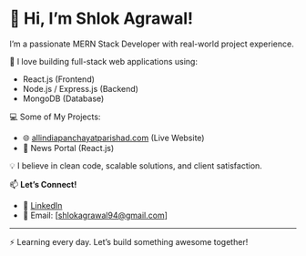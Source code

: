# 👋 Hi, I’m Shlok Agrawal!

I’m a passionate MERN Stack Developer with real-world project experience.

🚀 I love building full-stack web applications using:
- React.js (Frontend)
- Node.js / Express.js (Backend)
- MongoDB (Database)

💻 Some of My Projects:
- 🌐 [allindiapanchayatparishad.com](https://allindiapanchayatparishad.com) (Live Website)
- 📰 News Portal (React.js)

💡 I believe in clean code, scalable solutions, and client satisfaction.

📫 **Let’s Connect!**
- 💼 [LinkedIn](https://www.linkedin.com/in/shlokagrawal13) 
- 📧 Email: [shlokagrawal94@gmail.com]

---

⚡ Learning every day. Let’s build something awesome together!


<!--
**shlokagrawal13/shlokagrawal13** is a ✨ _special_ ✨ repository because its `README.md` (this file) appears on your GitHub profile.

Here are some ideas to get you started:

- 🔭 I’m currently working on ...
- 🌱 I’m currently learning ...
- 👯 I’m looking to collaborate on ...
- 🤔 I’m looking for help with ...
- 💬 Ask me about ...
- 📫 How to reach me: ...
- 😄 Pronouns: ...
- ⚡ Fun fact: ...
-->
